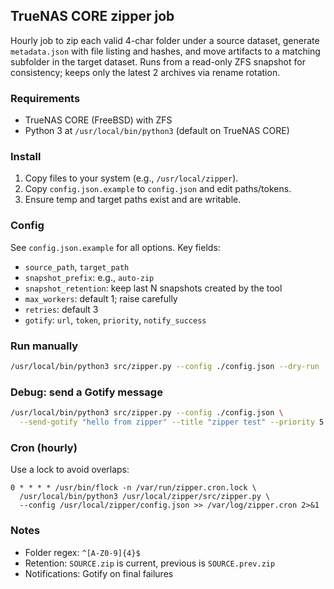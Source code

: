 ## TrueNAS CORE zipper job

Hourly job to zip each valid 4-char folder under a source dataset, generate `metadata.json` with file listing and hashes, and move artifacts to a matching subfolder in the target dataset. Runs from a read-only ZFS snapshot for consistency; keeps only the latest 2 archives via rename rotation.

### Requirements
- TrueNAS CORE (FreeBSD) with ZFS
- Python 3 at `/usr/local/bin/python3` (default on TrueNAS CORE)

### Install
1. Copy files to your system (e.g., `/usr/local/zipper`).
2. Copy `config.json.example` to `config.json` and edit paths/tokens.
3. Ensure temp and target paths exist and are writable.

### Config
See `config.json.example` for all options. Key fields:
- `source_path`, `target_path`
- `snapshot_prefix`: e.g., `auto-zip`
- `snapshot_retention`: keep last N snapshots created by the tool
- `max_workers`: default 1; raise carefully
- `retries`: default 3
- `gotify`: `url`, `token`, `priority`, `notify_success`

### Run manually
```bash
/usr/local/bin/python3 src/zipper.py --config ./config.json --dry-run
```

### Debug: send a Gotify message
```bash
/usr/local/bin/python3 src/zipper.py --config ./config.json \
  --send-gotify "hello from zipper" --title "zipper test" --priority 5
```

### Cron (hourly)
Use a lock to avoid overlaps:
```cron
0 * * * * /usr/bin/flock -n /var/run/zipper.cron.lock \
  /usr/local/bin/python3 /usr/local/zipper/src/zipper.py \
  --config /usr/local/zipper/config.json >> /var/log/zipper.cron 2>&1
```

### Notes
- Folder regex: `^[A-Z0-9]{4}$`
- Retention: `SOURCE.zip` is current, previous is `SOURCE.prev.zip`
- Notifications: Gotify on final failures


